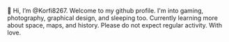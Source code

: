 👋 Hi, I’m @Korfi8267. Welcome to my github profile.
I'm into gaming, photography, graphical design, and sleeping too. 
Currently learning more about space, maps, and history.
Please do not expect regular activity. With love.
<!---
Korfi8267/Korfi8267 is a ✨ special ✨ repository because its `README.md` (this file) appears on your GitHub profile.
You can click the Preview link to take a look at your changes.
--->
